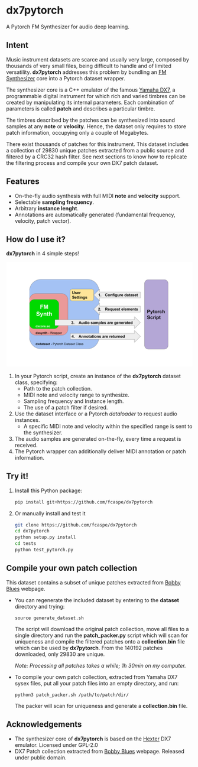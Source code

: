 # dx7pytorch

A Pytorch FM Synthesizer for audio deep learning.

## Intent

Music instrument datasets are scarce and usually very large, composed by thousands of very small files, being difficult to handle and of limited versatility. 
**dx7pytorch** addresses this problem by bundling an <a href="https://en.wikipedia.org/wiki/Frequency_modulation_synthesis" target="_blank"> FM Synthesizer</a> core into a Pytorch dataset wrapper. 

The synthesizer core is a C++ emulator of the famous <a href="http://www.vintagesynth.com/yamaha/dx7.php" target="_blank">Yamaha DX7</a>, a programmable digital instrument for which
rich and varied timbres can be created by manipulating its internal parameters. Each combination of parameters is called **patch** and describes a particular timbre. 

The timbres described by the patches can be synthesized into sound samples at any **note** or **velocity**. Hence, the dataset only requires to store patch information, 
occupying only a couple of Megabytes.

There exist thousands of patches for this instrument. This dataset includes a collection of 29830 unique patches extracted from a public source and filtered by a CRC32 hash filter. 
See next sections to know how to replicate the filtering process and compile your own DX7 patch dataset.

## Features

- On-the-fly audio synthesis with full MIDI **note** and **velocity** support.
- Selectable **sampling frequency**.
- Arbitrary **instance lenght**.
- Annotations are automatically generated (fundamental frequency, velocity, patch vector).

## How do I use it?

**dx7pytorch** in 4 simple steps!

![](img/dx7pytorch.png)

1. In your Pytorch script, create an instance of the **dx7pytorch** dataset class, specifying:
    * Path to the patch collection.
    * MIDI note and velocity range to synthesize.
    * Sampling frequency and Instance length.
    * The use of a patch filter if desired.
1. Use the dataset interface or a Pytorch *dataloader* to request audio instances.
    * A specific MIDI note and velocity within the specified range is sent to the synthesizer.
1. The audio samples are generated on-the-fly, every time a request is received.
1. The Pytorch wrapper can additionally deliver MIDI annotation or patch information.

## Try it!

1. Install this Python package: 
    ```bash
    pip install git+https://github.com/fcaspe/dx7pytorch
    ```
1. Or manually install and test it
    ```bash
    git clone https://github.com/fcaspe/dx7pytorch
    cd dx7pytorch
    python setup.py install
    cd tests
    python test_pytorch.py 
    ```


## Compile your own patch collection

This dataset contains a subset of unique patches extracted from <a href="http://bobbyblues.recup.ch/yamaha_dx7/dx7_patches.html" target="_blank">Bobby Blues</a> webpage.

* You can regenerate the included dataset by entering to the **dataset** directory and trying:
    ```
    source generate_dataset.sh
    ```
    The script will download the original patch collection, move all files to a single directory and run the **patch_packer.py** script which will scan for uniqueness and
    compile the filtered patches onto a **collection.bin** file which can be used by **dx7pytorch**. From the 140192 patches downloaded, only 29830 are unique.

    *Note: Processing all patches takes a while; 1h 30min on my computer.*
     
     
* To compile your own patch collection, extracted from Yamaha DX7 sysex files, put all your patch files into an empty directory, and run:
    ```
    python3 patch_packer.sh /path/to/patch/dir/
    ```
    The packer will scan for uniqueness and generate a **collection.bin** file.

## Acknowledgements
- The synthesizer core of **dx7pytorch** is based on the <a href="https://github.com/smbolton/hexter" target="_blank">Hexter</a> DX7 emulator. Licensed under GPL-2.0
- DX7 Patch collection extracted from <a href="http://bobbyblues.recup.ch/yamaha_dx7/dx7_patches.html" target="_blank">Bobby Blues</a> webpage. Released under public domain.
